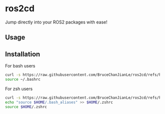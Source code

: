 # ros2cd

Jump directly into your ROS2 packages with ease!

## Usage



## Installation

For bash users

```bash
curl -s https://raw.githubusercontent.com/BruceChanJianLe/ros2cd/refs/heads/master/install.sh | bash
source ~/.bashrc
```

For zsh users
```bash
curl -s https://raw.githubusercontent.com/BruceChanJianLe/ros2cd/refs/heads/master/install.sh | bash
echo "source $HOME/.bash_aliases" >> $HOME/.zshrc
source $HOME/.zshrc
```

